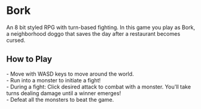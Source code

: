 
<h1> Bork </h1>

An 8 bit styled RPG with turn-based fighting. In this game you play as Bork, a neighborhood doggo that saves the day after a restaurant becomes cursed. 

<h2> How to Play </h2>
- Move with WASD keys to move around the world. <br/>
- Run into a monster to initiate a fight! <br/>
- During a fight: Click desired attack to combat with a monster. You'll take turns dealing damage until a winner emerges!<br/>
- Defeat all the monsters to beat the game. <br/>
